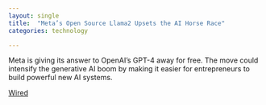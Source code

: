 ```yaml
---
layout: single
title:  "Meta’s Open Source Llama2 Upsets the AI Horse Race"
categories: technology

---
```

Meta is giving its answer to OpenAI’s GPT-4 away for free. The move could intensify the generative AI boom by making it easier for entrepreneurs to build powerful new AI systems.

[Wired](https://www.wired.com/story/metas-open-source-llama-upsets-the-ai-horse-race/)